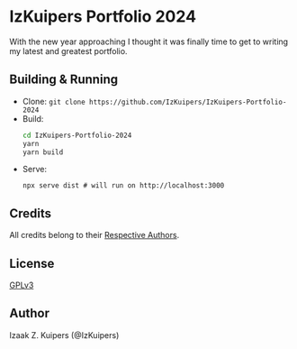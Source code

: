# IzKuipers Portfolio 2024

With the new year approaching I thought it was finally time to get to writing my latest and greatest portfolio.

## Building & Running

- Clone: `git clone https://github.com/IzKuipers/IzKuipers-Portfolio-2024`
- Build:
  ```bash
  cd IzKuipers-Portfolio-2024
  yarn
  yarn build
  ```
- Serve:
  ```
  npx serve dist # will run on http://localhost:3000
  ```

## Credits

All credits belong to their [Respective Authors](./CREDITS.md).

## License

[GPLv3](./LICENSE)

## Author

Izaak Z. Kuipers (@IzKuipers)
